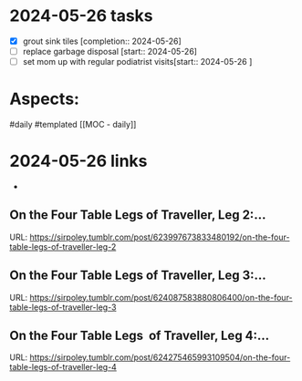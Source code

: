 
# 2024-05-26 tasks

- [x] grout sink tiles  [completion:: 2024-05-26]
- [ ] replace garbage disposal  [start:: 2024-05-26]
- [ ] set mom up with regular podiatrist visits[start:: 2024-05-26 ]

# Aspects:
#daily #templated
[[MOC - daily]]

# 2024-05-26 links
- 


## On the Four Table Legs of Traveller, Leg 2:...
URL: https://sirpoley.tumblr.com/post/623997673833480192/on-the-four-table-legs-of-traveller-leg-2
## On the Four Table Legs of Traveller, Leg 3:...
URL: https://sirpoley.tumblr.com/post/624087583880806400/on-the-four-table-legs-of-traveller-leg-3
## On the Four Table Legs  of Traveller, Leg 4:...
URL: https://sirpoley.tumblr.com/post/624275465993109504/on-the-four-table-legs-of-traveller-leg-4
